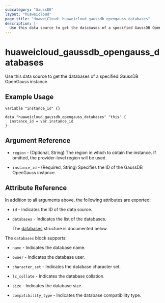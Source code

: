 ```yaml
---
subcategory: "GaussDB"
layout: "huaweicloud"
page_title: "HuaweiCloud: huaweicloud_gaussdb_opengauss_databases"
description: |-
  Use this data source to get the databases of a specified GaussDB OpenGauss instance.
---
```


# huaweicloud_gaussdb_opengauss_databases

Use this data source to get the databases of a specified GaussDB OpenGauss instance.

## Example Usage

```hcl
variable "instance_id" {}

data "huaweicloud_gaussdb_opengauss_databases" "this" {
  instance_id = var.instance_id
}
```

## Argument Reference

* `region` - (Optional, String) The region in which to obtain the instance. If omitted, the provider-level region will
  be used.

* `instance_id` - (Required, String) Specifies the ID of the GaussDB OpenGauss instance.

## Attribute Reference

In addition to all arguments above, the following attributes are exported:

* `id` - Indicates the ID of the data source.

* `databases` - Indicates the list of the databases.

  The [databases](#databases_struct) structure is documented below.

<a name="databases_struct"></a>
The `databases` block supports:

* `name` - Indicates the database name.

* `owner` - Indicates the database user.

* `character_set` - Indicates the database character set.

* `lc_collate` - Indicates the database collation.

* `size` - Indicates the database size.

* `compatibility_type` - Indicates the database compatibility type.
